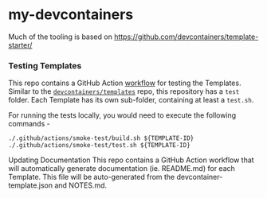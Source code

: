 # my-devcontainers

Much of the tooling is based on https://github.com/devcontainers/template-starter/



### Testing Templates

This repo contains a GitHub Action [workflow](.github/workflows/test-pr.yaml) for testing the Templates. Similar to the [`devcontainers/templates`](https://github.com/devcontainers/templates) repo, this repository has a `test` folder.  Each Template has its own sub-folder, containing at least a `test.sh`.

For running the tests locally, you would need to execute the following commands -

```shell
./.github/actions/smoke-test/build.sh ${TEMPLATE-ID} 
./.github/actions/smoke-test/test.sh ${TEMPLATE-ID} 
```

Updating Documentation
This repo contains a GitHub Action workflow that will automatically generate documentation (ie. README.md) for each Template. This file will be auto-generated from the devcontainer-template.json and NOTES.md.